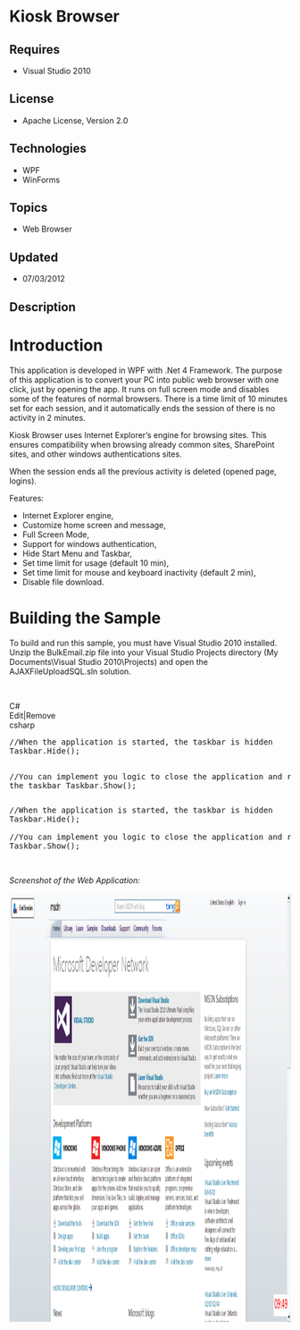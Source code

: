 # Kiosk Browser
## Requires
- Visual Studio 2010
## License
- Apache License, Version 2.0
## Technologies
- WPF
- WinForms
## Topics
- Web Browser
## Updated
- 07/03/2012
## Description

<h1>Introduction</h1>
<p>This application is developed in WPF with .Net 4 Framework. The purpose of this application is to convert your PC into public web browser with one click, just by opening the app. It runs on full screen mode and disables some of the features of normal browsers.
 There is a time limit of 10 minutes set for each session, and it automatically ends the session of there is no activity in 2 minutes.</p>
<p>Kiosk Browser uses Internet Explorer&rsquo;s engine for browsing sites. This ensures compatibility when browsing already common sites, SharePoint sites, and other windows authentications sites.</p>
<p>When the session ends all the previous activity is deleted (opened page, logins).</p>
<p>Features:</p>
<ul>
<li>Internet Explorer engine, </li><li>Customize home screen and message, </li><li>Full Screen Mode, </li><li>Support for windows authentication, </li><li>Hide Start Menu and Taskbar, </li><li>Set time limit for usage (default 10 min), </li><li>Set time limit for mouse and keyboard inactivity (default 2 min), </li><li>Disable file download. </li></ul>
<h1>Building the Sample</h1>
<p>To build and run this sample, you must have Visual Studio 2010 installed. Unzip the BulkEmail.zip file into your Visual Studio Projects directory (My Documents\Visual Studio 2010\Projects) and open the AJAXFileUploadSQL.sln solution.</p>
<p>&nbsp;</p>
<div class="scriptcode">
<div class="pluginEditHolder" pluginCommand="mceScriptCode">
<div class="title"><span>C#</span></div>
<div class="pluginLinkHolder"><span class="pluginEditHolderLink">Edit</span>|<span class="pluginRemoveHolderLink">Remove</span></div>
<span class="hidden">csharp</span>
<pre class="hidden">//When the application is started, the taskbar is hidden
Taskbar.Hide();

//You can implement you logic to close the application and re-show the taskbar
Taskbar.Show();</pre>
<div class="preview">
<pre class="csharp"><span class="cs__com">//When&nbsp;the&nbsp;application&nbsp;is&nbsp;started,&nbsp;the&nbsp;taskbar&nbsp;is&nbsp;hidden</span>&nbsp;
Taskbar.Hide();&nbsp;
&nbsp;
<span class="cs__com">//You&nbsp;can&nbsp;implement&nbsp;you&nbsp;logic&nbsp;to&nbsp;close&nbsp;the&nbsp;application&nbsp;and&nbsp;re-show&nbsp;the&nbsp;taskbar</span>&nbsp;
Taskbar.Show();</pre>
</div>
</div>
</div>
<p>&nbsp;</p>
<p><em>Screenshot of the Web Application:</em></p>
<p><img id="60416" src="60416-kiosk.png" alt="" width="1366" height="768"></p>
